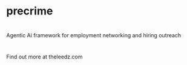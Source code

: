 # precrime
#
Agentic Ai framework for employment networking and hiring outreach
#
Find out more at theleedz.com
